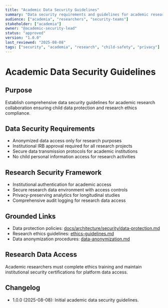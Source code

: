 ```yaml
---
title: "Academic Data Security Guidelines"
summary: "Data security requirements and guidelines for academic research collaboration and data access."
audience: ["academia", "researchers", "security-teams"]
stakeholder: ["academia"]
owner: "@academic-security-lead"
status: "approved"
version: "1.0.0"
last_reviewed: "2025-08-08"
tags: ["security", "academia", "research", "child-safety", "privacy"]
---
```


# Academic Data Security Guidelines

## Purpose
Establish comprehensive data security guidelines for academic research collaboration ensuring child data protection and research ethics compliance.

## Data Security Requirements
- Anonymized data access only for research purposes
- Institutional IRB approval required for all research projects
- Secure data transmission protocols for academic institutions
- No child personal information access for research activities

## Research Security Framework
- Institutional authentication for academic access
- Secure research data environment with access controls
- Privacy-preserving analytics for longitudinal studies
- Comprehensive audit logging for research data access

## Grounded Links
- Data protection policies: [docs/architecture/security/data-protection.md](../../architecture/security/data-protection.md)
- Research ethics guidelines: [ethics-guidelines.md](ethics-guidelines.md)
- Data anonymization procedures: [data-anonymization.md](data-anonymization.md)

## Research Data Access
Academic researchers must complete ethics training and maintain institutional security certifications for platform data access.

## Changelog
- 1.0.0 (2025-08-08): Initial academic data security guidelines.